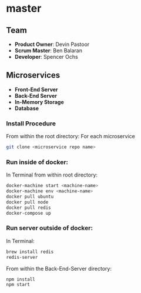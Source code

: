 # master

## Team

  - __Product Owner__: Devin Pastoor
  - __Scrum Master__: Ben Balaran
  - __Developer__: Spencer Ochs

## Microservices

  - __Front-End Server__
  - __Back-End Server__
  - __In-Memory Storage__
  - __Database__

### Install Procedure

From within the root directory:
  For each microservice

```sh
git clone <microservice repo name>
```

### Run inside of docker:

In Terminal from within root directory:
```sh
docker-machine start <machine-name>
docker-machine env <machine-name>
docker pull ubuntu
docker pull node
docker pull redis
docker-compose up
```

### Run server outside of docker:

In Terminal:
```sh
brew install redis
redis-server
```

From within the Back-End-Server directory:

```sh
npm install
npm start
```

